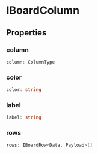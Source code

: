 # IBoardColumn

## Properties

### column

```ts
column: ColumnType
```

### color

```ts
color: string
```

### label

```ts
label: string
```

### rows

```ts
rows: IBoardRow<Data, Payload>[]
```
